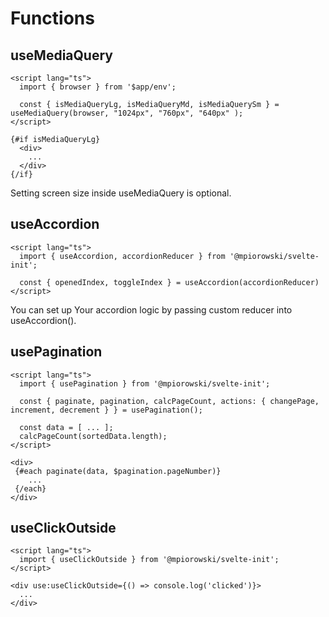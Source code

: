 # Functions

## useMediaQuery

```
<script lang="ts">
  import { browser } from '$app/env';

  const { isMediaQueryLg, isMediaQueryMd, isMediaQuerySm } = useMediaQuery(browser, "1024px", "760px", "640px" );
</script>

{#if isMediaQueryLg}
  <div>
    ...
  </div>
{/if}
```

Setting screen size inside useMediaQuery is optional.

## useAccordion

```
<script lang="ts">
  import { useAccordion, accordionReducer } from '@mpiorowski/svelte-init';

  const { openedIndex, toggleIndex } = useAccordion(accordionReducer)
</script>
```

You can set up Your accordion logic by passing custom reducer into useAccordion().

## usePagination

```
<script lang="ts">
  import { usePagination } from '@mpiorowski/svelte-init';

  const { paginate, pagination, calcPageCount, actions: { changePage, increment, decrement } } = usePagination();

  const data = [ ... ];
  calcPageCount(sortedData.length);
</script>

<div>
 {#each paginate(data, $pagination.pageNumber)}
    ...
 {/each}
</div>
```

## useClickOutside

```
<script lang="ts">
  import { useClickOutside } from '@mpiorowski/svelte-init';
</script>

<div use:useClickOutside={() => console.log('clicked')}>
  ...
</div>
```
